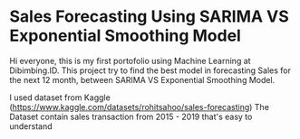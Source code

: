 # Sales Forecasting Using SARIMA VS Exponential Smoothing Model

Hi everyone, this is my first portofolio using Machine Learning at Dibimbing.ID. This project try to find the best model in forecasting Sales for the next 12 month, between SARIMA VS Exponential Smoothing Model.

I used dataset from Kaggle (https://www.kaggle.com/datasets/rohitsahoo/sales-forecasting)
The Dataset contain sales transaction from 2015 - 2019 that's easy to understand
